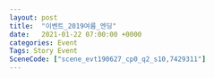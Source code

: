```yaml
---
layout: post
title:  "이벤트_2019여름_엔딩"
date:   2021-01-22 07:00:00 +0000
categories: Event
Tags: Story Event
SceneCode: ["scene_evt190627_cp0_q2_s10,7429311"]
---
```

